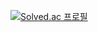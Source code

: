 [![Solved.ac 
프로필](http://mazassumnida.wtf/api/v2/generate_badge?boj=yundokim0405)](https://solved.ac/yundokim0405)

<!--
**yundokim/yundokim** is a ✨ _special_ ✨ repository because its `README.md` (this file) appears on your GitHub profile.

Here are some ideas to get you started:

- 🔭 I’m currently working on ...
- 🌱 I’m currently learning ...
- 👯 I’m looking to collaborate on ...
- 🤔 I’m looking for help with ...
- 💬 Ask me about ...
- 📫 How to reach me: ...
- 😄 Pronouns: ...
- ⚡ Fun fact: ...
-->
